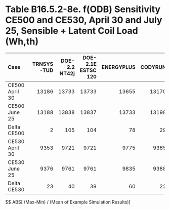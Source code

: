 # Table B16.5.2-8e. f(ODB) Sensitivity CE500 and CE530, April 30 and July 25, Sensible + Latent Coil Load (Wh,th)
| Case           | TRNSYS-TUD | DOE-2.2 NT42j | DOE-2.1E ESTSC 120 | ENERGYPLUS | CODYRUN | HOT3000 |     |   Min |   Max |  Mean | Dev % $$ |     | TEST 0.0.0 | 
|:-------------- | ----------:| -------------:| ------------------:| ----------:| -------:| -------:| ---:| -----:| -----:| -----:| --------:| ---:| ----------:| 
| CE500 April 30 |      13186 |         13733 |              13733 |      13655 |   13170 |   13673 |     | 13170 | 13733 | 13525 |      4.2 |     |      13733 | 
| CE500 June 25  |      13188 |         13838 |              13837 |      13733 |   13198 |   13727 |     | 13188 | 13838 | 13587 |      4.8 |     |      13837 | 
| Delta CE500    |          2 |           105 |                104 |         78 |      29 |      54 |     |     2 |   105 |    62 |    165.3 |     |        104 | 
| CE530 April 30 |       9353 |          9721 |               9721 |       9775 |    9365 |    9798 |     |  9353 |  9798 |  9622 |      4.6 |     |       9721 | 
| CE530 June 25  |       9376 |          9761 |               9761 |       9835 |    9388 |    9834 |     |  9376 |  9835 |  9659 |      4.8 |     |       9761 | 
| Delta CE530    |         23 |            40 |                 39 |         60 |      22 |      36 |     |    22 |    60 |    37 |    102.8 |     |         39 | 

$$ ABS[ (Max-Min) / (Mean of Example Simulation Results)]


